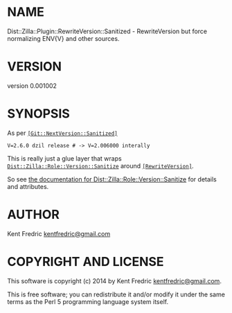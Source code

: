 # NAME

Dist::Zilla::Plugin::RewriteVersion::Sanitized - RewriteVersion but force normalizing ENV{V} and other sources.

# VERSION

version 0.001002

# SYNOPSIS

As per [`[Git::NextVersion::Sanitized]`](https://metacpan.org/pod/Dist::Zilla::Plugin::Git::NextVersion::Sanitized)

    V=2.6.0 dzil release # -> V=2.006000 interally

This is really just a glue layer that wraps [`Dist::Zilla::Role::Version::Sanitize`](https://metacpan.org/pod/Dist::Zilla::Role::Version::Sanitize)
around [`[RewriteVersion]`](https://metacpan.org/pod/Dist::Zilla::Plugin::RewriteVersion).

So see [the documentation for Dist::Zilla::Role::Version::Sanitize](https://metacpan.org/pod/Dist::Zilla::Role::Version::Sanitize) for details and
attributes.

# AUTHOR

Kent Fredric <kentfredric@gmail.com>

# COPYRIGHT AND LICENSE

This software is copyright (c) 2014 by Kent Fredric <kentfredric@gmail.com>.

This is free software; you can redistribute it and/or modify it under
the same terms as the Perl 5 programming language system itself.
